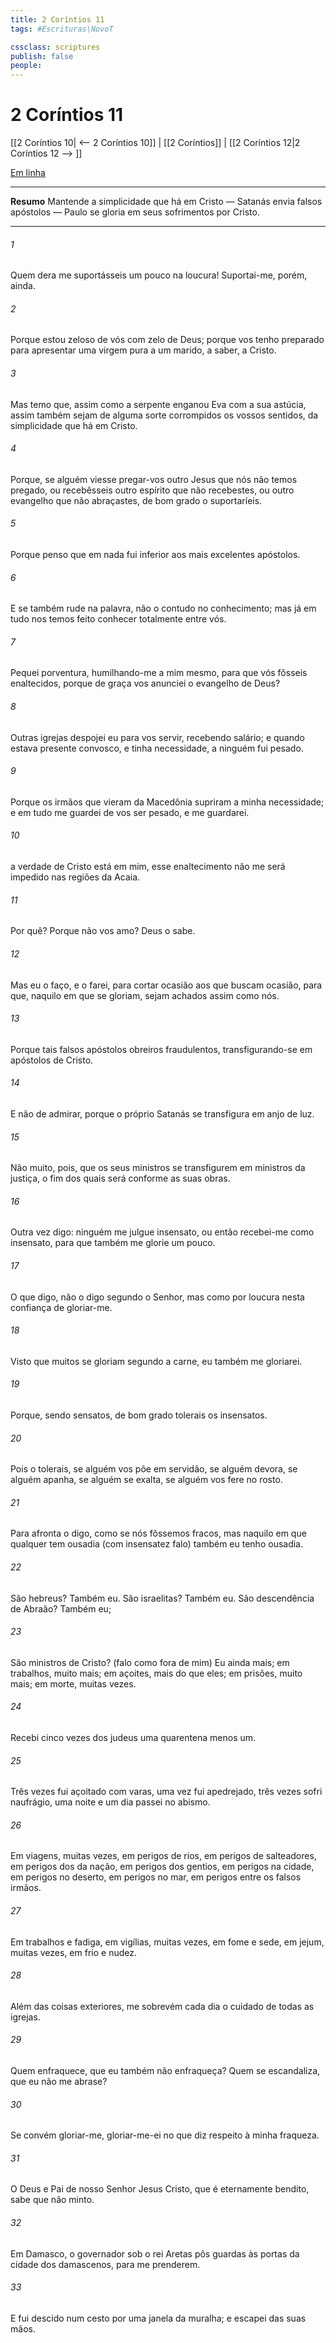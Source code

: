 ```yaml
---
title: 2 Coríntios 11
tags: #Escrituras\NovoT

cssclass: scriptures
publish: false
people:
---
```


# 2 Coríntios 11
[[2 Coríntios 10| <-- 2 Coríntios 10]] | [[2 Coríntios]] | [[2 Coríntios 12|2 Coríntios 12 --> ]]

[Em linha](https://churchofjesuschrist.org/study/scriptures/nt/2-cor/11?lang=por)

---
__Resumo__
Mantende a simplicidade que há em Cristo — Satanás envia falsos apóstolos — Paulo se gloria em seus sofrimentos por Cristo.

---
###### 1 
Quem dera me suportásseis um pouco na  loucura! Suportai-me, porém, ainda.

###### 2 
Porque estou zeloso de vós com zelo de Deus; porque vos tenho preparado para  apresentar  uma virgem pura a um marido, a saber, a Cristo.

###### 3 
Mas temo que, assim como a serpente enganou Eva com a sua astúcia, assim também sejam de alguma sorte corrompidos os vossos sentidos,  da simplicidade que há em Cristo.

###### 4 
Porque, se alguém viesse pregar-vos outro Jesus que nós não temos pregado, ou recebêsseis outro espírito que não recebestes, ou outro evangelho que não abraçastes, de bom grado o suportaríeis.

###### 5 
Porque penso que em nada fui inferior aos mais excelentes apóstolos.

###### 6 
E se também  rude na palavra, não o  contudo no conhecimento; mas já em tudo nos temos feito conhecer totalmente entre vós.

###### 7 
Pequei porventura, humilhando-me a mim mesmo, para que vós fôsseis enaltecidos, porque de graça vos anunciei o evangelho de Deus?

###### 8 
Outras igrejas despojei eu para vos servir, recebendo  salário; e quando estava presente convosco, e tinha necessidade, a ninguém fui pesado.

###### 9 
Porque os irmãos que vieram da Macedônia supriram a minha necessidade; e em tudo me guardei de vos ser pesado, e  me guardarei.

###### 10 
 a verdade de Cristo está em mim, esse enaltecimento não me será impedido nas regiões da Acaia.

###### 11 
Por quê? Porque não vos amo? Deus o sabe.

###### 12 
Mas eu o faço, e o farei, para cortar ocasião aos que buscam ocasião, para que, naquilo em que se gloriam, sejam achados assim como nós.

###### 13 
Porque tais falsos apóstolos  obreiros fraudulentos, transfigurando-se em apóstolos de Cristo.

###### 14 
E não  de admirar, porque o próprio Satanás se transfigura em anjo de luz.

###### 15 
Não  muito, pois, que os seus ministros se transfigurem em ministros da justiça, o fim dos quais será conforme as suas obras.

###### 16 
Outra vez digo: ninguém me julgue insensato, ou então recebei-me como insensato, para que também me glorie um pouco.

###### 17 
O que digo, não o digo segundo o Senhor, mas como por loucura nesta confiança de gloriar-me.

###### 18 
Visto que muitos se gloriam segundo a carne, eu também me gloriarei.

###### 19 
Porque, sendo sensatos, de bom grado tolerais os insensatos.

###### 20 
Pois o tolerais, se alguém vos põe em servidão, se alguém  devora, se alguém  apanha, se alguém se exalta, se alguém vos fere no rosto.

###### 21 
Para afronta o digo, como se nós fôssemos fracos, mas naquilo em que qualquer tem ousadia (com insensatez falo) também eu tenho ousadia.

###### 22 
São hebreus? Também eu. São israelitas? Também eu. São descendência de Abraão? Também eu;

###### 23 
São ministros de Cristo? (falo como fora de mim) Eu ainda mais; em trabalhos, muito mais; em açoites, mais do que eles; em prisões, muito mais; em  morte, muitas vezes.

###### 24 
Recebi cinco vezes dos judeus uma quarentena  menos um.

###### 25 
Três vezes fui açoitado com varas, uma vez fui apedrejado, três vezes sofri naufrágio, uma noite e um dia passei no abismo.

###### 26 
Em viagens, muitas vezes, em perigos de rios, em perigos de salteadores, em perigos dos da  nação, em perigos dos gentios, em perigos na cidade, em perigos no deserto, em perigos no mar, em perigos entre os falsos irmãos.

###### 27 
Em trabalhos e fadiga, em vigílias, muitas vezes, em fome e sede, em jejum, muitas vezes, em frio e nudez.

###### 28 
Além das coisas exteriores, me sobrevém cada dia o cuidado de todas as igrejas.

###### 29 
Quem enfraquece, que eu também não enfraqueça? Quem se escandaliza, que eu não me abrase?

###### 30 
Se convém gloriar-me, gloriar-me-ei no que diz respeito à minha fraqueza.

###### 31 
O Deus e Pai de nosso Senhor Jesus Cristo, que é eternamente bendito, sabe que não minto.

###### 32 
Em Damasco, o governador sob o rei Aretas pôs guardas às portas da cidade dos damascenos, para me prenderem.

###### 33 
E fui descido num cesto por uma janela da muralha; e  escapei das suas mãos.

